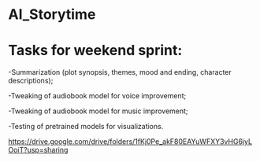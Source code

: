 # AI_Storytime
# Tasks for weekend sprint:

-Summarization (plot synopsis, themes, mood and ending, character descriptions);

-Tweaking of audiobook model for voice improvement;

-Tweaking of audiobook model for music improvement;

-Testing of pretrained models for visualizations.

https://drive.google.com/drive/folders/1fKj0Pe_akF80EAYuWFXY3vHG6jyLOoiT?usp=sharing
